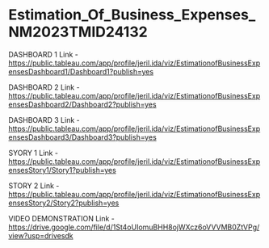 # Estimation_Of_Business_Expenses_NM2023TMID24132


DASHBOARD 1 Link - https://public.tableau.com/app/profile/jeril.ida/viz/EstimationofBusinessExpensesDashboard1/Dashboard1?publish=yes

DASHBOARD 2 Link - https://public.tableau.com/app/profile/jeril.ida/viz/EstimationofBusinessExpensesDashboard2/Dashboard2?publish=yes

DASHBOARD 3 Link - https://public.tableau.com/app/profile/jeril.ida/viz/EstimationofBusinessExpensesDashboard3/Dashboard3?publish=yes

SYORY 1 Link - https://public.tableau.com/app/profile/jeril.ida/viz/EstimationofBusinessExpensesStory1/Story1?publish=yes

STORY 2 Link - https://public.tableau.com/app/profile/jeril.ida/viz/EstimationofBusinessExpensesStory2/Story2?publish=yes

VIDEO DEMONSTRATION Link - https://drive.google.com/file/d/1St4oUIomuBHH8ojWXcz6oVVVMB0ZtVPg/view?usp=drivesdk
